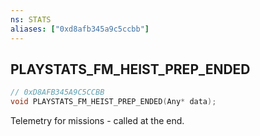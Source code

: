 ```yaml
---
ns: STATS
aliases: ["0xd8afb345a9c5ccbb"]
---
```

## PLAYSTATS_FM_HEIST_PREP_ENDED

```c
// 0xD8AFB345A9C5CCBB
void PLAYSTATS_FM_HEIST_PREP_ENDED(Any* data);
```

Telemetry for missions - called at the end.

